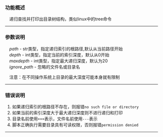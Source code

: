 ### 功能概述
&emsp;递归查找并打印出目录树结构，类似linux中的tree命令    

***

### 参数说明
&emsp;_path_ - str类型，指定递归索引的根路径,默认从当前路径开始  
&emsp;_depth_ - int类型，指定当前的索引深度，默认从0开始  
&emsp;_maxdepth_ - int类型，指定最大递归深度，默认为20  
&emsp;_ignore_path_ - 忽略的文件名或目录名  

&emsp;注意：在不同操作系统上目录的最大深度可能本身就有限制  

***

### 错误说明
1. 如果递归索引的根路径不存在，则报错`no such file or directory`  
2. 如果当前的索引深度大于最大递归深度则不进行递归和打印  
3. 目录名前使用`+++`表示，文件名前使用`---`表示  
4. 脚本正确执行需要目录具有可读权限，否则报错`permission denied`  

***